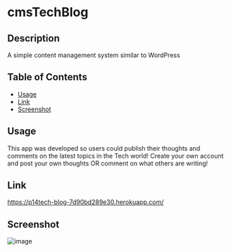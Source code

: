 # cmsTechBlog
## Description
A simple content management system similar to WordPress

## Table of Contents
  
  - [Usage](#usage)
  - [Link](#link)
  - [Screenshot](#screenshot)

## Usage
This app was developed so users could publish their thoughts and comments on the latest topics in the Tech world! Create your own account and post your own thoughts OR comment on what others are writing!

## Link
https://p14tech-blog-7d90bd289e30.herokuapp.com/

## Screenshot

![image](https://github.com/wygrajr/cmsTechBlog/assets/122579820/6033a0ba-2f2a-473a-853a-26891a25d549)
